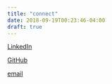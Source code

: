 ```yaml
---
title: "connect"
date: 2018-09-19T00:23:46-04:00
draft: true
---
```


[LinkedIn](https://www.linkedin.com/in/elizastarr1/)

[GitHub](https://github.com/elizastarr)

[email](mailto:eliza.r.starr@gmail.com)